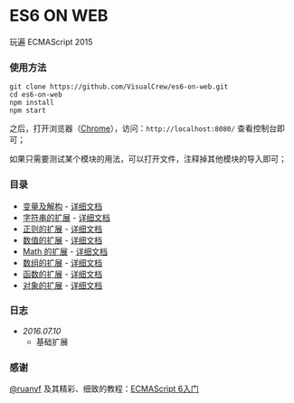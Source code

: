 # ES6 ON WEB

玩遍 ECMAScript 2015



### 使用方法

  ```
  git clone https://github.com/VisualCrew/es6-on-web.git
  cd es6-on-web
  npm install
  npm start
  ```

之后，打开浏览器（[Chrome](http://www.google.cn/intl/zh-CN/chrome/browser/)），访问：```http://localhost:8080/``` 查看控制台即可；

如果只需要测试某个模块的用法，可以打开[]()文件，注释掉其他模块的导入即可；


### 目录

* [变量及解构](module/var.es) - [详细文档](http://es6.ruanyifeng.com/#docs/destructuring)
* [字符串的扩展](module/string.es) - [详细文档](http://es6.ruanyifeng.com/#docs/string)
* [正则的扩展](module/regexp.es) - [详细文档](http://es6.ruanyifeng.com/#docs/regex)
* [数值的扩展](module/number.es) - [详细文档](http://es6.ruanyifeng.com/#docs/number)
* [Math 的扩展](module/math.es) - [详细文档](http://es6.ruanyifeng.com/#docs/number#Math对象的扩展)
* [数组的扩展](module/array.es) - [详细文档](http://es6.ruanyifeng.com/#docs/array)
* [函数的扩展](module/function.es) - [详细文档](http://es6.ruanyifeng.com/#docs/function)
* [对象的扩展](module/object.es) - [详细文档](http://es6.ruanyifeng.com/#docs/object)


### 日志

* *2016.07.10*
  * 基础扩展


### 感谢

  [@ruanyf](https://github.com/ruanyf) 及其精彩、细致的教程：[ECMAScript 6入门](http://es6.ruanyifeng.com/)
